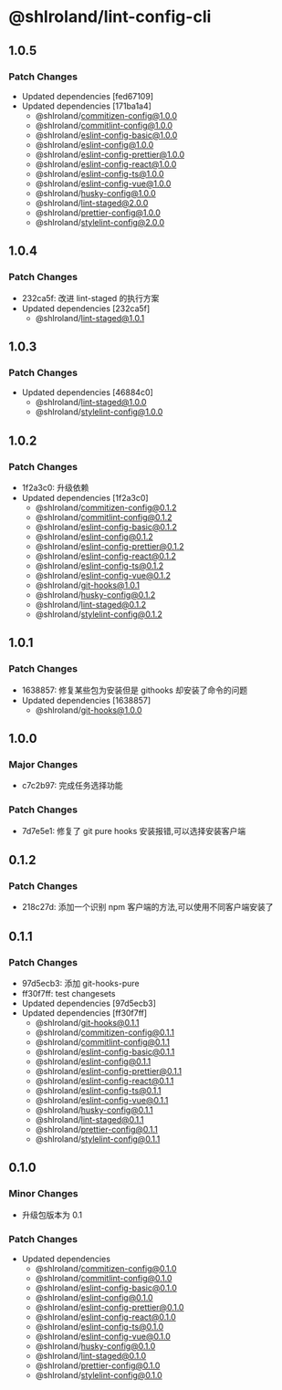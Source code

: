 # @shlroland/lint-config-cli

## 1.0.5

### Patch Changes

- Updated dependencies [fed67109]
- Updated dependencies [171ba1a4]
  - @shlroland/commitizen-config@1.0.0
  - @shlroland/commitlint-config@1.0.0
  - @shlroland/eslint-config-basic@1.0.0
  - @shlroland/eslint-config@1.0.0
  - @shlroland/eslint-config-prettier@1.0.0
  - @shlroland/eslint-config-react@1.0.0
  - @shlroland/eslint-config-ts@1.0.0
  - @shlroland/eslint-config-vue@1.0.0
  - @shlroland/husky-config@1.0.0
  - @shlroland/lint-staged@2.0.0
  - @shlroland/prettier-config@1.0.0
  - @shlroland/stylelint-config@2.0.0

## 1.0.4

### Patch Changes

- 232ca5f: 改进 lint-staged 的执行方案
- Updated dependencies [232ca5f]
  - @shlroland/lint-staged@1.0.1

## 1.0.3

### Patch Changes

- Updated dependencies [46884c0]
  - @shlroland/lint-staged@1.0.0
  - @shlroland/stylelint-config@1.0.0

## 1.0.2

### Patch Changes

- 1f2a3c0: 升级依赖
- Updated dependencies [1f2a3c0]
  - @shlroland/commitizen-config@0.1.2
  - @shlroland/commitlint-config@0.1.2
  - @shlroland/eslint-config-basic@0.1.2
  - @shlroland/eslint-config@0.1.2
  - @shlroland/eslint-config-prettier@0.1.2
  - @shlroland/eslint-config-react@0.1.2
  - @shlroland/eslint-config-ts@0.1.2
  - @shlroland/eslint-config-vue@0.1.2
  - @shlroland/git-hooks@1.0.1
  - @shlroland/husky-config@0.1.2
  - @shlroland/lint-staged@0.1.2
  - @shlroland/stylelint-config@0.1.2

## 1.0.1

### Patch Changes

- 1638857: 修复某些包为安装但是 githooks 却安装了命令的问题
- Updated dependencies [1638857]
  - @shlroland/git-hooks@1.0.0

## 1.0.0

### Major Changes

- c7c2b97: 完成任务选择功能

### Patch Changes

- 7d7e5e1: 修复了 git pure hooks 安装报错,可以选择安装客户端

## 0.1.2

### Patch Changes

- 218c27d: 添加一个识别 npm 客户端的方法,可以使用不同客户端安装了

## 0.1.1

### Patch Changes

- 97d5ecb3: 添加 git-hooks-pure
- ff30f7ff: test changesets
- Updated dependencies [97d5ecb3]
- Updated dependencies [ff30f7ff]
  - @shlroland/git-hooks@0.1.1
  - @shlroland/commitizen-config@0.1.1
  - @shlroland/commitlint-config@0.1.1
  - @shlroland/eslint-config-basic@0.1.1
  - @shlroland/eslint-config@0.1.1
  - @shlroland/eslint-config-prettier@0.1.1
  - @shlroland/eslint-config-react@0.1.1
  - @shlroland/eslint-config-ts@0.1.1
  - @shlroland/eslint-config-vue@0.1.1
  - @shlroland/husky-config@0.1.1
  - @shlroland/lint-staged@0.1.1
  - @shlroland/prettier-config@0.1.1
  - @shlroland/stylelint-config@0.1.1

## 0.1.0

### Minor Changes

- 升级包版本为 0.1

### Patch Changes

- Updated dependencies
  - @shlroland/commitizen-config@0.1.0
  - @shlroland/commitlint-config@0.1.0
  - @shlroland/eslint-config-basic@0.1.0
  - @shlroland/eslint-config@0.1.0
  - @shlroland/eslint-config-prettier@0.1.0
  - @shlroland/eslint-config-react@0.1.0
  - @shlroland/eslint-config-ts@0.1.0
  - @shlroland/eslint-config-vue@0.1.0
  - @shlroland/husky-config@0.1.0
  - @shlroland/lint-staged@0.1.0
  - @shlroland/prettier-config@0.1.0
  - @shlroland/stylelint-config@0.1.0
